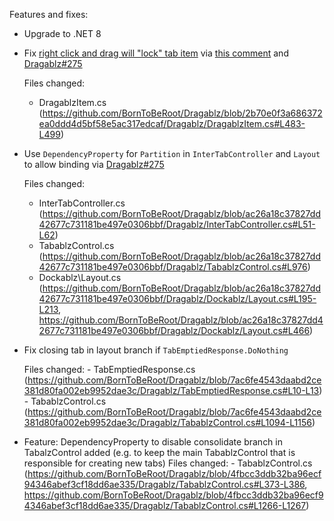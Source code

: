 Features and fixes:
- Upgrade to .NET 8
- Fix [right click and drag will "lock" tab item](https://github.com/ButchersBoy/Dragablz/issues/132) via [this comment](https://github.com/ButchersBoy/Dragablz/issues/132#issuecomment-1317714396) and [Dragablz#275](https://github.com/ButchersBoy/Dragablz/pull/275)
  
  Files changed:
    - DragablzItem.cs (https://github.com/BornToBeRoot/Dragablz/blob/2b70e0f3a686372ea0ddd4d5bf58e5ac317edcaf/Dragablz/DragablzItem.cs#L483-L499)
- Use `DependencyProperty` for `Partition` in `InterTabController` and `Layout` to allow binding via [Dragablz#275](https://github.com/ButchersBoy/Dragablz/pull/275)
  
  Files changed:
    - InterTabController.cs (https://github.com/BornToBeRoot/Dragablz/blob/ac26a18c37827dd42677c731181be497e0306bbf/Dragablz/InterTabController.cs#L51-L62)
    - TabablzControl.cs (https://github.com/BornToBeRoot/Dragablz/blob/ac26a18c37827dd42677c731181be497e0306bbf/Dragablz/TabablzControl.cs#L976)
    - Dockablz\Layout.cs (https://github.com/BornToBeRoot/Dragablz/blob/ac26a18c37827dd42677c731181be497e0306bbf/Dragablz/Dockablz/Layout.cs#L195-L213, https://github.com/BornToBeRoot/Dragablz/blob/ac26a18c37827dd42677c731181be497e0306bbf/Dragablz/Dockablz/Layout.cs#L466)

- Fix closing tab in layout branch if `TabEmptiedResponse.DoNothing`

    Files changed:
        - TabEmptiedResponse.cs (https://github.com/BornToBeRoot/Dragablz/blob/7ac6fe4543daabd2ce381d80fa002eb9952dae3c/Dragablz/TabEmptiedResponse.cs#L10-L13)
        - TabablzControl.cs (https://github.com/BornToBeRoot/Dragablz/blob/7ac6fe4543daabd2ce381d80fa002eb9952dae3c/Dragablz/TabablzControl.cs#L1094-L1156)

- Feature: DependencyProperty to disable consolidate branch in TabalzControl added (e.g. to keep the main TabablzControl that is responsible for creating new tabs)
    Files changed:
        - TabablzControl.cs (https://github.com/BornToBeRoot/Dragablz/blob/4fbcc3ddb32ba96ecf94346abef3cf18dd6ae335/Dragablz/TabablzControl.cs#L373-L386, https://github.com/BornToBeRoot/Dragablz/blob/4fbcc3ddb32ba96ecf94346abef3cf18dd6ae335/Dragablz/TabablzControl.cs#L1266-L1267)
